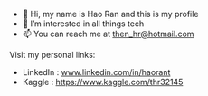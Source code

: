 - 👋 Hi, my name is Hao Ran and this is my profile
- 👀 I’m interested in all things tech 
- 📫 You can reach me at then_hr@hotmail.com

Visit my personal links:
- LinkedIn : www.linkedin.com/in/haorant
- Kaggle : https://www.kaggle.com/thr32145
